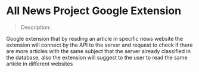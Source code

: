 # All News Project Google Extension

> Description:

Google extension that by reading an article in specific news website the extension will connect by the API to the server and request to check if there are more articles with the same subject that the server already classified in the database, also the extension will suggest to the user to read the same article in different websites
